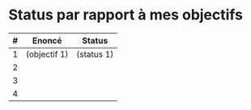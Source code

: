 # Status par rapport à mes objectifs

| # | Enoncé | Status |
|---|---|---|
|1|(objectif 1)|(status 1)|
|2|||
|3|||
|4|||